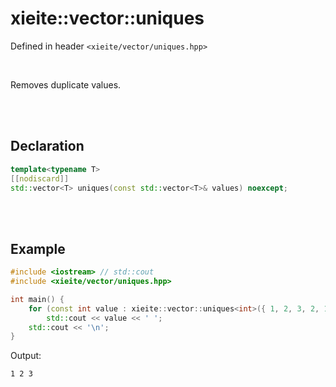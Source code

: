 # xieite::vector::uniques
Defined in header `<xieite/vector/uniques.hpp>`

<br/>

Removes duplicate values.

<br/><br/>

## Declaration
```cpp
template<typename T>
[[nodiscard]]
std::vector<T> uniques(const std::vector<T>& values) noexcept;
```

<br/><br/>

## Example
```cpp
#include <iostream> // std::cout
#include <xieite/vector/uniques.hpp>

int main() {
	for (const int value : xieite::vector::uniques<int>({ 1, 2, 3, 2, 1 }))
		std::cout << value << ' ';
	std::cout << '\n';
}
```
Output:
```
1 2 3
```
